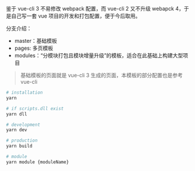 鉴于 vue-cli 3 不易修改 webpack
 配置，而 vue-cli 2 又不升级 webapck 4，于是自己写一套 vue 项目的开发和打包配置，便于今后取用。

分支介绍：
- master：基础模板
- pages: 多页模板
- modules：“分模块打包且模块增量升级”的模板，适合在此基础上构建大型项目

> 基础模板的页面就是 vue-cli 3 生成的页面，本模板的部分配置也是参考 vue-cli

```bash
# installation
yarn

# if scripts.dll exist
yarn dll

# development
yarn dev

# production
yarn build

# module
yarn module {moduleName}
```
